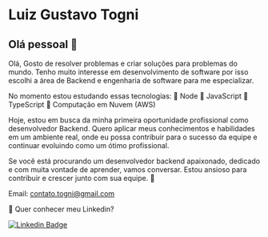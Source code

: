 # Luiz Gustavo Togni 

## Olá pessoal 👋
Olá, Gosto de resolver problemas e criar soluções para problemas do mundo. Tenho muito interesse em desenvolvimento de software por isso escolhi a área de Backend e engenharia de software para me especializar.

No momento estou estudando essas tecnologias: 
📌 Node
📌 JavaScript 
📌 TypeScript
📌 Computação em Nuvem (AWS)

Hoje, estou em busca da minha primeira oportunidade profissional como desenvolvedor Backend. Quero aplicar meus conhecimentos e habilidades em um ambiente real, onde eu possa contribuir para o sucesso da equipe e continuar evoluindo como um ótimo profissional.

Se você está procurando um desenvolvedor backend apaixonado, dedicado e com muita vontade de aprender, vamos conversar. Estou ansioso para contribuir e crescer junto com sua equipe. 🤝

Email: contato.togni@gmail.com

💬 Quer conhecer meu Linkedin? 

[![Linkedin Badge](https://img.shields.io/badge/-LinkedIn-blue?style=flat-square&logo=Linkedin&logoColor=white&link=https://www.linkedin.com/in/luizgustavotogni)](https://www.linkedin.com/in/luizgustavotogni)

